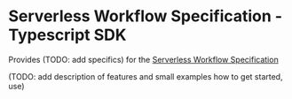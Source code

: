 # Serverless Workflow Specification - Typescript SDK

Provides (TODO: add specifics) for the [Serverless Workflow Specification](https://github.com/serverlessworkflow/specification)

(TODO: add description of features and small examples how to get started, use)